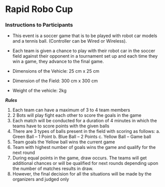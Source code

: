 # Rapid Robo Cup

### Instructions to Participants

- This event is a soccer game that is to be played with robot car models and a tennis ball. (Controller can be Wired or Wireless).

- Each team is given a chance to play with their robot car in the soccer field against their opponent in a tournament set up and each time they win a game, they advance to the final game.

- Dimensions of the Vehicle: 25 cm x 25 cm

- Dimension of the Field: 300 cm x 300 cm

- Weight of the vehicle: 2kg

**_Rules_**

1. Each team can have a maximum of 3 to 4 team members
2. 2 Bots will play fight each other to score the goals in the game
3. Each match will be conducted for a duration of 4 minutes in which the teams have to score points with the given balls
4. There are 3 types of balls present in the field with scoring as follows: a. Green Ball – 1 Point b. Blue Ball – 2 Points c. Yellow Ball – Game ball
5. Team goals the Yellow ball wins the current game
6. Team with highest number of goals wins the game and qualify for the next round
7. During equal points in the game, draw occurs. The teams will get additional chances or will be qualified for next rounds depending upon the number of matches results in draw.
8. However, the final decision for all the situations will be made by the organizers and judged only
